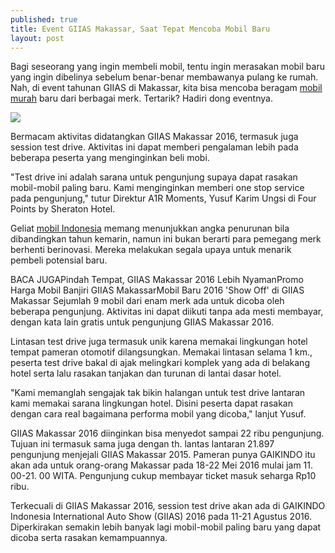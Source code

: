 ```yaml
---
published: true
title: Event GIIAS Makassar, Saat Tepat Mencoba Mobil Baru
layout: post
---
```

Bagi seseorang yang ingin membeli mobil, tentu ingin merasakan mobil baru yang ingin dibelinya sebelum benar-benar membawanya pulang ke rumah. Nah, di event tahunan GIIAS di Makassar, kita bisa mencoba beragam <a href="http://daihatsu.co.id/product/ayla">mobil murah</a> baru dari berbagai merk. Tertarik? Hadiri dong eventnya.

<img src="http://sulsel.pojoksatu.id/wp-content/uploads/2015/11/tantangan-4x4-730x355.jpg">

Bermacam aktivitas didatangkan GIIAS Makassar 2016, termasuk juga session test drive. Aktivitas ini dapat memberi pengalaman lebih pada beberapa peserta yang menginginkan beli mobi. 

"Test drive ini adalah sarana untuk pengunjung supaya dapat rasakan mobil-mobil paling baru. Kami menginginkan memberi one stop service pada pengunjung," tutur Direktur A1R Moments, Yusuf Karim Ungsi di Four Points by Sheraton Hotel. 

Geliat <a href="http://www.daihatsu.co.id/">mobil Indonesia</a> memang menunjukkan angka penurunan bila dibandingkan tahun kemarin, namun ini bukan berarti para pemegang merk berhenti berinovasi. Mereka melakukan segala upaya untuk menarik pembeli potensial baru. 

BACA JUGAPindah Tempat, GIIAS Makassar 2016 Lebih NyamanPromo Harga Mobil Banjiri GIIAS MakassarMobil Baru 2016 'Show Off' di GIIAS Makassar Sejumlah 9 mobil dari enam merk ada untuk dicoba oleh beberapa pengunjung. Aktivitas ini dapat diikuti tanpa ada mesti membayar, dengan kata lain gratis untuk pengunjung GIIAS Makassar 2016. 

Lintasan test drive juga termasuk unik karena memakai lingkungan hotel tempat pameran otomotif dilangsungkan. Memakai lintasan selama 1 km., peserta test drive bakal di ajak melingkari komplek yang ada di belakang hotel serta lalu rasakan tanjakan dan turunan di lantai dasar hotel. 

"Kami memanglah sengajak tak bikin halangan untuk test drive lantaran kami memakai sarana lingkungan hotel. Disini peserta dapat rasakan dengan cara real bagaimana performa mobil yang dicoba," lanjut Yusuf. 

GIIAS Makassar 2016 diinginkan bisa menyedot sampai 22 ribu pengunjung. Tujuan ini termasuk sama juga dengan th. lantas lantaran 21.897 pengunjung menjejali GIIAS Makassar 2015. Pameran punya GAIKINDO itu akan ada untuk orang-orang Makassar pada 18-22 Mei 2016 mulai jam 11. 00-21. 00 WITA. Pengunjung cukup membayar ticket masuk seharga Rp10 ribu. 

Terkecuali di GIIAS Makassar 2016, session test drive akan ada di GAIKINDO Indonesia International Auto Show (GIIAS) 2016 pada 11-21 Agustus 2016. Diperkirakan semakin lebih banyak lagi mobil-mobil paling baru yang dapat dicoba serta rasakan kemampuannya.